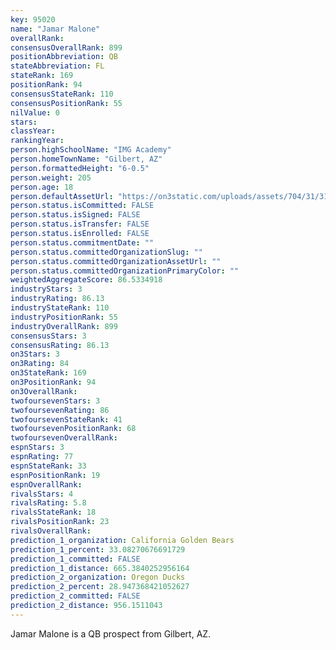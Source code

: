```yaml
---
key: 95020
name: "Jamar Malone"
overallRank: 
consensusOverallRank: 899
positionAbbreviation: QB
stateAbbreviation: FL
stateRank: 169
positionRank: 94
consensusStateRank: 110
consensusPositionRank: 55
nilValue: 0
stars: 
classYear: 
rankingYear: 
person.highSchoolName: "IMG Academy"
person.homeTownName: "Gilbert, AZ"
person.formattedHeight: "6-0.5"
person.weight: 205
person.age: 18
person.defaultAssetUrl: "https://on3static.com/uploads/assets/704/31/31704.jpg"
person.status.isCommitted: FALSE
person.status.isSigned: FALSE
person.status.isTransfer: FALSE
person.status.isEnrolled: FALSE
person.status.commitmentDate: ""
person.status.committedOrganizationSlug: ""
person.status.committedOrganizationAssetUrl: ""
person.status.committedOrganizationPrimaryColor: ""
weightedAggregateScore: 86.5334918
industryStars: 3
industryRating: 86.13
industryStateRank: 110
industryPositionRank: 55
industryOverallRank: 899
consensusStars: 3
consensusRating: 86.13
on3Stars: 3
on3Rating: 84
on3StateRank: 169
on3PositionRank: 94
on3OverallRank: 
twofoursevenStars: 3
twofoursevenRating: 86
twofoursevenStateRank: 41
twofoursevenPositionRank: 68
twofoursevenOverallRank: 
espnStars: 3
espnRating: 77
espnStateRank: 33
espnPositionRank: 19
espnOverallRank: 
rivalsStars: 4
rivalsRating: 5.8
rivalsStateRank: 18
rivalsPositionRank: 23
rivalsOverallRank: 
prediction_1_organization: California Golden Bears
prediction_1_percent: 33.08270676691729
prediction_1_committed: FALSE
prediction_1_distance: 665.3840252956164
prediction_2_organization: Oregon Ducks
prediction_2_percent: 28.947368421052627
prediction_2_committed: FALSE
prediction_2_distance: 956.1511043
---
```

Jamar Malone is a QB prospect from Gilbert, AZ.
